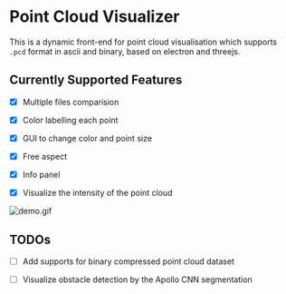 # Point Cloud Visualizer

This is a dynamic front-end for point cloud visualisation which supports ``.pcd`` format in ascii and binary, based on electron and threejs.


## Currently Supported Features
- [x] Multiple files comparision
- [x] Color labelling each point
- [x] GUI to change color and point size
- [x] Free aspect
- [x] Info panel
- [x] Visualize the intensity of the point cloud


![demo.gif](./doc/demo.gif)


## TODOs
- [ ] Add supports for binary compressed point cloud dataset
- [ ] Visualize obstacle detection by the Apollo CNN segmentation


